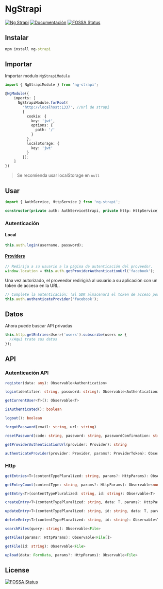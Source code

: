 # NgStrapi

[![Ng Strapi](https://img.shields.io/badge/Ng-Strapi-blue.png)](https://github.com/adrian-ub/ng-strapi) [![Documentación](https://adrian-ub.github.io/ng-strapi/images/coverage-badge-documentation.svg)](https://adrian-ub.github.io/ng-strapi/)
[![FOSSA Status](https://app.fossa.io/api/projects/git%2Bgithub.com%2Fadrian-ub%2Fng-strapi.svg?type=shield)](https://app.fossa.io/projects/git%2Bgithub.com%2Fadrian-ub%2Fng-strapi?ref=badge_shield)

## Instalar

```cmd
npm install ng-strapi
```

## Importar

Importar modulo `NgStrapiModule`

```ts
import { NgStrapiModule } from 'ng-strapi';

@NgModule({
    imports: [
      NgStrapiModule.forRoot(
        'http://localhost:1337', //Url de strapi
        {
          cookie: {
            key: 'jwt',
            options: {
              path: '/'
            }
          },
          localStorage: {
            key: 'jwt'
          }
        });
    ]
})
```

> Se recomienda usar localStorage en `null`

## Usar

```ts
import { AuthService, HttpService } from 'ng-strapi';

constructor(private auth: AuthServiceStrapi, private http: HttpService) {}
```

### Autenticación

#### Local

```ts
this.auth.login(username, password);
```

#### [Providers](https://strapi.io/documentation/guides/authentication.html#providers)

```ts
// Redirija a su usuario a la página de autenticación del proveedor.
window.location = this.auth.getProviderAuthenticationUrl('facebook');
```

Una vez autorizado, el proveedor redirigirá al usuario a su aplicación con un token de acceso en la URL.

```ts
// Complete la autenticación: (El SDK almacenará el token de acceso por usted)
this.auth.authenticateProvider('facebook');
```

## Datos

Ahora puede buscar API privadas

```ts
this.http.getEntries<User>('users').subscribe(users => {
  //Aquí trate sus datos
});
```

## API

### Autenticación API

```ts
register(data: any): Observable<Authentication>

login(identifier: string, password: string): Observable<Authentication>

getCurrentUser<T>(): Observable<T>

isAuthenticated(): boolean

logout(): boolean

forgotPassword(email: string, url: string)

resetPassword(code: string, password: string, passwordConfirmation: string)

getProviderAuthenticationUrl(provider: Provider): string

authenticateProvider(provider: Provider, params?: ProviderToken): Observable<Authentication>
```

### Http

```ts
getEntries<T>(contentTypePluralized: string, params?: HttpParams): Observable<T[]>

getEntryCount(contentType: string, params?: HttpParams): Observable<number>

getEntry<T>(contentTypePluralized: string, id: string): Observable<T>

createEntry<T>(contentTypePluralized: string, data: T, params?: HttpParams): Observable<T>

updateEntry<T>(contentTypePluralized: string, id: string, data: T, params?: HttpParams): Observable<T>

deleteEntry<T>(contentTypePluralized: string, id: string): Observable<T>

searchFiles(query: string): Observable<File>

getFiles(params?: HttpParams): Observable<File[]>

getFile(id: string): Observable<File>

upload(data: FormData, params?: HttpParams): Observable<File>

```


## License
[![FOSSA Status](https://app.fossa.io/api/projects/git%2Bgithub.com%2Fadrian-ub%2Fng-strapi.svg?type=large)](https://app.fossa.io/projects/git%2Bgithub.com%2Fadrian-ub%2Fng-strapi?ref=badge_large)